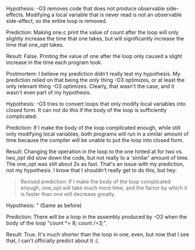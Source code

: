 Hypothesis: -O3 removes code that does not produce observable side-effects.
Modifying a local variable that is never read is not an observable side-effect,
so the entire loop is removed.

Prediction: Making one.c print the value of count after the loop will only slightly increase
the time that one takes, but will significantly increase the time that one_opt
takes.

Result: False. Printing the value of one after the loop only caused a slight
increase in the time each program took.

Postmortem: I believe my prediction didn't really test my hypothesis. My
prediction relied on that being the *only* thing -O3 optimizes, or at least the
only relevant thing -O3 optimizes. Clearly, that wasn't the case, and it wasn't
even part of my hypothesis.

Hypothesis: -O3 tries to convert loops that only modify local variables into
closed form. It can not do this if the body of the loop is sufficiently complicated.

Prediction: If I make the body of the loop complicated enough, while still only
modifying local variables, both programs will run in a similar amount of time
because the compiler will be unable to put the loop into closed form.

Result: Changing the operation in the loop to the one hinted at for two vs.
two_opt did slow down the code, but not really to a 'similar' amount of time.
The one_opt was still about 2x as fast.
That's an issue with my prediction, not my hypothesis. I know that I shouldn't
really get to do this, but hey:
> Revised prediction: If I make the body of the loop complicated enough, one_opt
> will take much more time, and the factor by which it is faster than one will
> decrease greatly.

Hypothesis: " (Same as before)

Prediction: There will be a loop in the assembly produced by -O3 when the body
of the loop "count *= 8; count /=3;".

Result: True.
It's much shorter than the loop in one, even, but now that I see that, I can't
officially predict about it :(.